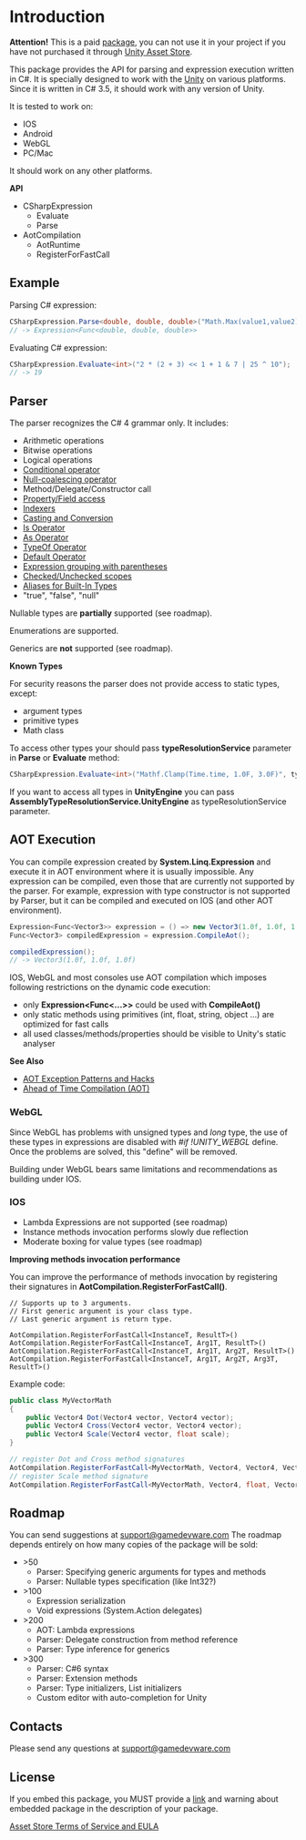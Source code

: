 ﻿# Introduction

**Attention!** This is a paid [package](https://www.assetstore.unity3d.com/#!/content/56706), you can not use it in your project if you have not purchased it through [Unity Asset Store](https://www.assetstore.unity3d.com/en/#!/content/56706).

This package provides the API for parsing and expression execution written in C#. It is specially designed to work with the [Unity](http://unity3d.com/) on various platforms. Since it is written in C# 3.5, it should work with any version of Unity.

It is tested to work on:
* IOS
* Android
* WebGL
* PC/Mac

It should work on any other platforms. 

**API**
* CSharpExpression
	* Evaluate
	* Parse
* AotCompilation
	* AotRuntime
	* RegisterForFastCall

## Example
Parsing C# expression:
```csharp
CSharpExpression.Parse<double, double, double>("Math.Max(value1,value2)", arg1Name: "value1", arg2Name: "value2") 
// -> Expression<Func<double, double, double>>
```
Evaluating C# expression:
```csharp
CSharpExpression.Evaluate<int>("2 * (2 + 3) << 1 + 1 & 7 | 25 ^ 10"); 
// -> 19
```

## Parser
The parser recognizes the C# 4 grammar only. It includes:

* Arithmetic operations
* Bitwise operations
* Logical operations
* [Conditional operator](https://msdn.microsoft.com/en-us/library/ty67wk28.aspx)
* [Null-coalescing operator](https://msdn.microsoft.com/en-us/library/ms173224.aspx)
* Method/Delegate/Constructor call
* [Property/Field access](https://msdn.microsoft.com/en-us/library/6zhxzbds.aspx)
* [Indexers](https://msdn.microsoft.com/en-gb/library/6x16t2tx.aspx)
* [Casting and Conversion](https://msdn.microsoft.com/en-us/library/ms173105.aspx)
* [Is Operator](https://msdn.microsoft.com/en-us/library/scekt9xw.aspx)
* [As Operator](https://msdn.microsoft.com/en-us/library/cscsdfbt.aspx)
* [TypeOf Operator](https://msdn.microsoft.com/en-us/library/58918ffs.aspx)
* [Default Operator](https://msdn.microsoft.com/en-us/library/xwth0h0d.aspx)
* [Expression grouping with parentheses](https://msdn.microsoft.com/en-us/library/0z4503sa.aspx)
* [Checked/Unchecked scopes](https://msdn.microsoft.com/en-us/library/khy08726.aspx)
* [Aliases for Built-In Types](https://msdn.microsoft.com/en-us/library/ya5y69ds.aspx)
* "true", "false", "null"

Nullable types are **partially** supported (see roadmap). 

Enumerations are supported.

Generics are **not** supported (see roadmap).

**Known Types**

For security reasons the parser does not provide access to static types, except:
* argument types
* primitive types
* Math class

To access other types your should pass **typeResolutionService** parameter in **Parse** or **Evaluate** method:
```csharp
CSharpExpression.Evaluate<int>("Mathf.Clamp(Time.time, 1.0F, 3.0F)", typeResolutionService: new KnownTypeResolutionService(typeof(Mathf), typeof(Time))); 
```
If you want to access all types in **UnityEngine** you can pass **AssemblyTypeResolutionService.UnityEngine** as typeResolutionService parameter.

## AOT Execution
You can compile expression created by **System.Linq.Expression** and execute it in AOT environment where it is usually impossible. 
Any expression can be compiled, even those that are currently not supported by the parser. For example, expression with type constructor is not supported by Parser, but it can be compiled and executed on IOS (and other AOT environment).
```csharp
Expression<Func<Vector3>> expression = () => new Vector3(1.0f, 1.0f, 1.0f);
Func<Vector3> compiledExpression = expression.CompileAot();

compiledExpression();
// -> Vector3(1.0f, 1.0f, 1.0f)
```

IOS, WebGL and most consoles use AOT compilation which imposes following restrictions on the dynamic code execution:

* only **Expression&lt;Func&lt;...&gt;&gt;** could be used with **CompileAot()**
* only static methods using primitives (int, float, string, object ...) are optimized for fast calls
* all used classes/methods/properties should be visible to Unity's static analyser

**See Also**
* [AOT Exception Patterns and Hacks](https://github.com/neuecc/UniRx/wiki/AOT-Exception-Patterns-and-Hacks)
* [Ahead of Time Compilation (AOT)](http://www.mono-project.com/docs/advanced/runtime/docs/aot/)

### WebGL

Since WebGL has problems with unsigned types and *long* type, the use of these types in expressions are disabled with *#if !UNITY_WEBGL* define. Once the problems are solved, this "define" will be removed.

Building under WebGL bears same limitations and recommendations as building under IOS.

### IOS

* Lambda Expressions are not supported (see roadmap)
* Instance methods invocation performs slowly due reflection
* Moderate boxing for value types (see roadmap)

**Improving methods invocation performance**

You can improve the performance of methods invocation by registering their signatures in **AotCompilation.RegisterForFastCall()**. 

```
// Supports up to 3 arguments.
// First generic argument is your class type.
// Last generic argument is return type.

AotCompilation.RegisterForFastCall<InstanceT, ResultT>()
AotCompilation.RegisterForFastCall<InstanceT, Arg1T, ResultT>()
AotCompilation.RegisterForFastCall<InstanceT, Arg1T, Arg2T, ResultT>()
AotCompilation.RegisterForFastCall<InstanceT, Arg1T, Arg2T, Arg3T, ResultT>()
```
Example code:
```csharp
public class MyVectorMath
{
	public Vector4 Dot(Vector4 vector, Vector4 vector);
    public Vector4 Cross(Vector4 vector, Vector4 vector);
    public Vector4 Scale(Vector4 vector, float scale);    
}

// register Dot and Cross method signatures
AotCompilation.RegisterForFastCall<MyVectorMath, Vector4, Vector4, Vector4>();
// register Scale method signature
AotCompilation.RegisterForFastCall<MyVectorMath, Vector4, float, Vector4>();
```

## Roadmap

You can send suggestions at support@gamedevware.com
The roadmap depends entirely on how many copies of the package will be sold:

* &gt;50
	* Parser: Specifying generic arguments for types and methods
	* Parser: Nullable types specification (like Int32?)
* &gt;100
	* Expression serialization	
	* Void expressions (System.Action delegates)
* &gt;200
	* AOT: Lambda expressions
	* Parser: Delegate construction from method reference
	* Parser: Type inference for generics	
* &gt;300
	* Parser: C#6 syntax
	* Parser: Extension methods
	* Parser: Type initializers, List initializers
	* Custom editor with auto-completion for Unity

## Contacts
Please send any questions at support@gamedevware.com

## License
If you embed this package, you MUST provide a [link](https://www.assetstore.unity3d.com/#!/content/56706) and warning about embedded package in the description of your package. 

[Asset Store Terms of Service and EULA](LICENSE.md)